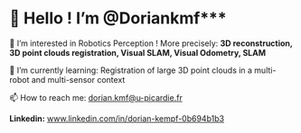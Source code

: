 # 👋 Hello ! I’m @Doriankmf***

👀 I’m interested in Robotics Perception ! More precisely: **3D reconstruction, 3D point clouds registration, Visual SLAM, Visual Odometry, SLAM**

🌱 I’m currently learning: Registration of large 3D point clouds in a multi-robot and multi-sensor context

📫 How to reach me: dorian.kmf@u-picardie.fr
  
**Linkedin:** www.linkedin.com/in/dorian-kempf-0b694b1b3

<!---
Doriankmf/Doriankmf is a ✨ special ✨ repository because its `README.md` (this file) appears on your GitHub profile.
You can click the Preview link to take a look at your changes.
--->
